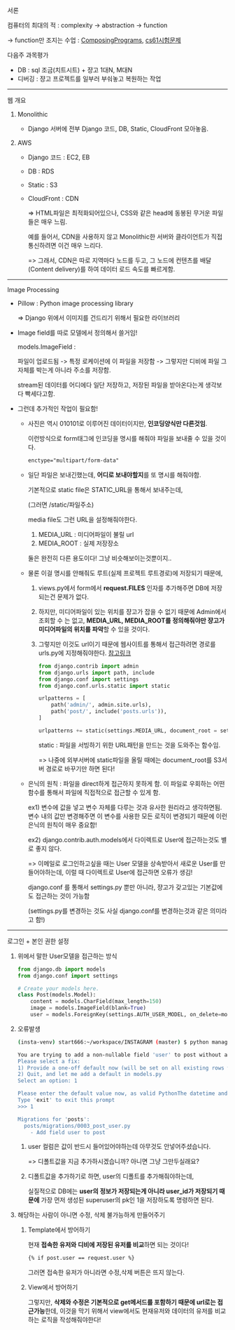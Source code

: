 서론

컴퓨터의 최대의 적 : complexity -> abstraction -> function 

-> function만 조지는 수업 : [ComposingPrograms](<https://composingprograms.com/>), [cs61시험문제](https://cs61a.org/lab/lab08/) 

다음주 과목평가

- DB : sql 조금(치트시트) + 쟝고 1대N, M대N
- 디버깅 : 쟝고 프로젝트를 일부러 부숴놓고 복원하는 작업

-------------------

웹 개요

1. Monolithic
   * Django 서버에 전부 Django 코드, DB, Static, CloudFront 모아놓음.

2. AWS

   - Django 코드 : EC2, EB

   - DB : RDS

   - Static : S3

   - CloudFront : CDN

     => HTML파일은 최적화되어있으나, CSS와 같은 head에 동봉된 무거운 파일들은 매우 느림.

     예를 들어서, CDN을 사용하지 않고 Monolithic한 서버와 클라이언트가 직접 통신하려면 이건 매우 느리다.

     => 그래서, CDN은 따로 지역마다 노드를 두고, 그 노드에 컨텐츠를 배달(Content delivery)를 하여 데이터 로드 속도를 빠르게함.

----------------

Image Processing

* Pillow : Python image processing library

  => Django 위에서 이미지를 건드리기 위해서 필요한 라이브러리

* Image field를 따로 모델에서 정의해서 쓸거임!

  models.ImageField : 

  파일이 업로드됨 -> 특정 로케이션에 이 파일을 저장함 -> 그렇지만 디비에 파일 그 자체를 박는게 아니라 주소를 저장함.

  stream된 데이터를 어디에다 일단 저장하고, 저장된 파일을 받아온다는게 생각보다 빡세다고함.

* 그런데 추가적인 작업이 필요함!

  * 사진은 역시 010101로 이루어진 데이터이지만, **인코딩양식만 다른것임**.

    이런방식으로 form태그에 인코딩을 명시를 해줘야 파일을 보내줄 수 있을 것이다.

    ```html
    enctype="multipart/form-data" 
    ```

  * 일단 파일은 보내긴했는데, **어디로 보내야할지**를 또 명시를 해줘야함.

    기본적으로 static file은 STATIC_URL을 통해서 보내주는데,

    (그러면 /static/파일주소)

    media file도 그런 URL을 설정해줘야한다.

    1. MEDIA_URL : 미디어파일이 불릴 url
    2. MEDIA_ROOT : 실제 저장장소

    둘은 완전히 다른 용도이다! 그냥 비슷해보이는것뿐이지..

  * 물론 이걸 명시를 안해줘도 루트(실제 프로젝트 루트경로)에 저장되기 때문에,

    1. views.py에서 form에서 **request.FILES** 인자를 추가해주면 DB에 저장되는건 문제가 없다.

    2. 하지만, 미디어파일이 있는 위치를 쟝고가 잡을 수 없기 때문에 Admin에서 조회할 수 는 없고, **MEDIA_URL, MEDIA_ROOT를 정의해줘야만 쟝고가 미디어파일의 위치를 파악**할 수 있을 것이다.

    3. 그렇지만 이것도 url이기 때문에 웹사이트를 통해서 접근하려면 경로를 urls.py에 지정해줘야한다. [참고링크](<https://docs.djangoproject.com/en/2.1/howto/static-files/#serving-static-files-during-development>)

       ```python
       from django.contrib import admin
       from django.urls import path, include
       from django.conf import settings
       from django.conf.urls.static import static
       
       urlpatterns = [
           path('admin/', admin.site.urls),
           path('post/', include('posts.urls')),
       ]
       
       urlpatterns += static(settings.MEDIA_URL, document_root = settings.MEDIA_ROOT)
       ```

       static : 파일을 서빙하기 위한 URL패턴을 만드는 것을 도와주는 함수임. 

       => 나중에 외부서버에 static파일을 올릴 때에는 document_root를 S3서버 경로로 바꾸기만 하면 된다!

  * 은닉의 원칙 : 파일을 direct하게 접근하지 못하게 함. 이 파일로 우회하는 어떤 함수를 통해서 파일에 직접적으로 접근할 수 있게 함.

    ex1) 변수에 값을 넣고 변수 자체를 다루는 것과 유사한 원리라고 생각하면됨. 변수 내의 값만 변경해주면 이 변수를 사용한 모든 로직이 변경되기 때문에 이런 은닉의 원칙이 매우 중요함!

    ex2) django.contrib.auth.models에서 다이렉트로 User에 접근하는것도 별로 좋지 않다.

    => 이메일로 로그인하고싶을 때는 User 모델을 상속받아서 새로운 User를 만들어야하는데, 이럴 때 다이렉트로 User에 접근하면 오류가 생김!

    

    django.conf 를 통해서 settings.py 뿐만 아니라, 쟝고가 갖고있는 기본값에도 접근하는 것이 가능함

    (settings.py를 변경하는 것도 사실 django.conf를 변경하는것과 같은 의미라고 함!)

----------------------------

로그인 + 본인 권한 설정

1. 위에서 말한 User모델을 접근하는 방식

   ```python
   from django.db import models
   from django.conf import settings
   
   # Create your models here.
   class Post(models.Model):
       content = models.CharField(max_length=150)
       image = models.ImageField(blank=True)
       user = models.ForeignKey(settings.AUTH_USER_MODEL, on_delete=models.CASCADE)
   ```

2. 오류발생

   ```bash
   (insta-venv) start666:~/workspace/INSTAGRAM (master) $ python manage.py makemigrations
   
   You are trying to add a non-nullable field 'user' to post without a default; we can't do that (the database needs something to populate existing rows).
   Please select a fix: 
   1) Provide a one-off default now (will be set on all existing rows with a null value for this column)
   2) Quit, and let me add a default in models.py
   Select an option: 1 
   
   Please enter the default value now, as valid PythonThe datetime and django.utils.timezone modules are available, so you can do e.g. timezone.now
   Type 'exit' to exit this prompt
   >>> 1
   
   Migrations for 'posts':
     posts/migrations/0003_post_user.py
       - Add field user to post
   ```

   1. user 컬럼은 값이 반드시 들어있어야하는데 아무것도 안넣어주셨습니다.

      => 디폴트값을 지금 추가하시겠습니까? 아니면 그냥 그만두실래요?

   2. 디폴트값을 추가하기로 하면, user의 디폴트를 추가해줘야하는데,

      실질적으로 DB에는 **user의 정보가 저장되는게 아니라 user_id가 저장되기 때문에** 가장 먼저 생성된 superuser의 pk인 1을 저장하도록 명령하면 된다.

3. 해당하는 사람이 아니면 수정, 삭제 불가능하게 만들어주기

   1. Template에서 방어하기

      현재 **접속한 유저와 디비에 저장된 유저를 비교**하면 되는 것이다!

      ```html
      {% if post.user == request.user %}
      ```

      그러면 접속한 유저가 아니라면 수정,삭제 버튼은 뜨지 않는다.

   2. View에서 방어하기

      그렇지만, **삭제와 수정은 기본적으로 get메서드를 포함하기 때문에 url로는 접근가능**한데, 이것을 막기 위해서 view에서도 현재유저와 데이터의 유저를 비교하는 로직을 작성해줘야한다!